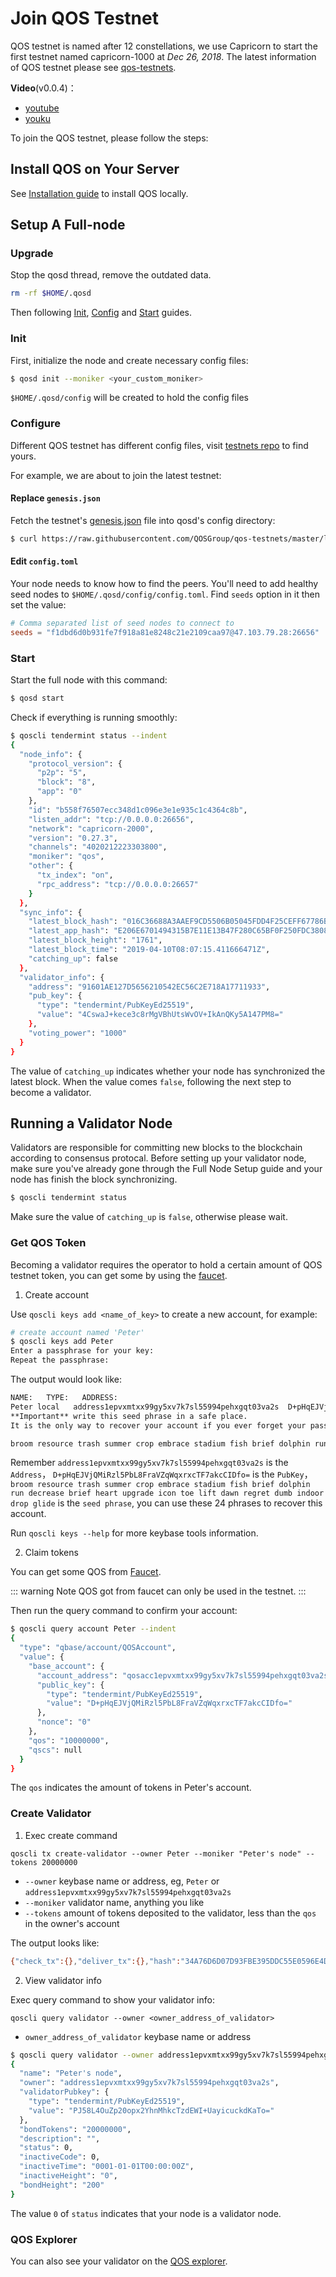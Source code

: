 # Join QOS Testnet

QOS testnet is named after 12 constellations, we use Capricorn to start the first testnet named capricorn-1000 at *Dec 26, 2018*.
The latest information of QOS testnet please see [qos-testnets](https://github.com/QOSGroup/qos-testnets).

**Video**(v0.0.4)：
- [youtube](https://youtu.be/-eFdx0rIPb4)
- [youku](http://v.youku.com/v_show/id_XNDA4NTA1MDM1Ng==.html)

To join the QOS testnet, please follow the steps:

## Install QOS on Your Server

See [Installation guide](http://docs.qoschain.info/qos/en/install/installation.html) to install QOS locally.

## Setup A Full-node

### Upgrade

Stop the qosd thread, remove the outdated data.
```bash
rm -rf $HOME/.qosd
```

Then following [Init](#init), [Config](#configure) and [Start](#start) guides.

### Init

First, initialize the node and create necessary config files:

```bash
$ qosd init --moniker <your_custom_moniker>
```

`$HOME/.qosd/config` will be created to hold the config files

### Configure

Different QOS testnet has different config files, visit [testnets repo](https://github.com/QOSGroup/qos-testnets) to find yours.

For example, we are about to join the latest testnet:

#### Replace `genesis.json`

Fetch the testnet's [genesis.json](https://raw.githubusercontent.com/QOSGroup/qos-testnets/master/latest/genesis.json) file into qosd's config directory:
```bash
$ curl https://raw.githubusercontent.com/QOSGroup/qos-testnets/master/latest/genesis.json > $HOME/.qosd/config/genesis.json
```

#### Edit `config.toml`

Your node needs to know how to find the peers. You'll need to add healthy seed nodes to `$HOME/.qosd/config/config.toml`. Find `seeds` option in it then set the value:

```toml
# Comma separated list of seed nodes to connect to
seeds = "f1dbd6d0b931fe7f918a81e8248c21e2109caa97@47.103.79.28:26656"
```

### Start


Start the full node with this command:
```bash
$ qosd start
```

Check if everything is running smoothly:

```bash
$ qoscli tendermint status --indent
{
  "node_info": {
    "protocol_version": {
      "p2p": "5",
      "block": "8",
      "app": "0"
    },
    "id": "b558f76507ecc348d1c096e3e1e935c1c4364c8b",
    "listen_addr": "tcp://0.0.0.0:26656",
    "network": "capricorn-2000",
    "version": "0.27.3",
    "channels": "4020212223303800",
    "moniker": "qos",
    "other": {
      "tx_index": "on",
      "rpc_address": "tcp://0.0.0.0:26657"
    }
  },
  "sync_info": {
    "latest_block_hash": "016C36688A3AAEF9CD5506B05045FDD4F25CEFF67786BA2EA33B52C7DB62F934",
    "latest_app_hash": "E206E6701494315B7E11E13B47F280C65BF0F250FDC3808317BFE57401F57BE3",
    "latest_block_height": "1761",
    "latest_block_time": "2019-04-10T08:07:15.411666471Z",
    "catching_up": false
  },
  "validator_info": {
    "address": "91601AE127D5656210542EC56C2E718A17711933",
    "pub_key": {
      "type": "tendermint/PubKeyEd25519",
      "value": "4CswaJ+kece3c8rMgVBhUtsWvOV+IkAnQKy5A147PM8="
    },
    "voting_power": "1000"
  }
}

```

The value of `catching_up` indicates whether your node has synchronized the latest block. When the value comes `false`, following the next step to become a validator. 


## Running a Validator Node

Validators are responsible for committing new blocks to the blockchain according to consensus protocal.
Before setting up your validator node, make sure you've already gone through the Full Node Setup guide and your node has finish the block synchronizing.

```bash
$ qoscli tendermint status
```
Make sure the value of `catching_up` is `false`, otherwise please wait.

### Get QOS Token

Becoming a validator requires the operator to hold a certain amount of QOS testnet token, you can get some by using the [faucet](http://explorer.qoschain.info/freecoin/get).

1. Create account

Use `qoscli keys add <name_of_key>` to create a new account, for example:
```bash
# create account named 'Peter'
$ qoscli keys add Peter
Enter a passphrase for your key: 
Repeat the passphrase: 
```
The output would look like:
```bash
NAME:   TYPE:   ADDRESS:                                                PUBKEY:
Peter local   address1epvxmtxx99gy5xv7k7sl55994pehxgqt03va2s  D+pHqEJVjQMiRzl5PbL8FraVZqWqxrxcTF7akcCIDfo=
**Important** write this seed phrase in a safe place.
It is the only way to recover your account if you ever forget your password.

broom resource trash summer crop embrace stadium fish brief dolphin run decrease brief heart upgrade icon toe lift dawn regret dumb indoor drop glide
```
Remember `address1epvxmtxx99gy5xv7k7sl55994pehxgqt03va2s` is the `Address`，
`D+pHqEJVjQMiRzl5PbL8FraVZqWqxrxcTF7akcCIDfo=` is the `PubKey`，
`broom resource trash summer crop embrace stadium fish brief dolphin run decrease brief heart upgrade icon toe lift dawn regret dumb indoor drop glide` is the `seed phrase`,
you can use these 24 phrases to recover this account.

Run `qoscli keys --help` for more keybase tools information.

2. Claim tokens

You can get some QOS from [Faucet](http://explorer.qoschain.info/freecoin/get).

::: warning Note 
QOS got from faucet can only be used in the testnet.
:::

Then run the query command to confirm your account:
```bash
$ qoscli query account Peter --indent
{
  "type": "qbase/account/QOSAccount",
  "value": {
    "base_account": {
      "account_address": "qosacc1epvxmtxx99gy5xv7k7sl55994pehxgqt03va2s",
      "public_key": {
        "type": "tendermint/PubKeyEd25519",
        "value": "D+pHqEJVjQMiRzl5PbL8FraVZqWqxrxcTF7akcCIDfo="
      },
      "nonce": "0"
    },
    "qos": "10000000",
    "qscs": null
  }
}
```
The `qos` indicates the amount of tokens in Peter's account. 

### Create Validator

1. Exec create command

```
qoscli tx create-validator --owner Peter --moniker "Peter's node" --tokens 20000000
```
- `--owner` keybase name or address, eg, `Peter` or `address1epvxmtxx99gy5xv7k7sl55994pehxgqt03va2s`
- `--moniker`  validator name, anything you like
- `--tokens` amount of tokens deposited to the validator, less than the `qos` in the owner's account

The output looks like:
```bash
{"check_tx":{},"deliver_tx":{},"hash":"34A76D6D07D93FBE395DDC55E0596E4D312A02A9","height":"200"}
```

2. View validator info

Exec query command to show your validator info:

`qoscli query validator --owner <owner_address_of_validator>`
- `owner_address_of_validator` keybase name or address

```bash
$ qoscli query validator --owner address1epvxmtxx99gy5xv7k7sl55994pehxgqt03va2s
{
  "name": "Peter's node",
  "owner": "address1epvxmtxx99gy5xv7k7sl55994pehxgqt03va2s",
  "validatorPubkey": {
    "type": "tendermint/PubKeyEd25519",
    "value": "PJ58L4OuZp20opx2YhnMhkcTzdEWI+UayicuckdKaTo="
  },
  "bondTokens": "20000000",
  "description": "",
  "status": 0,
  "inactiveCode": 0,
  "inactiveTime": "0001-01-01T00:00:00Z",
  "inactiveHeight": "0",
  "bondHeight": "200"
}
```
The value `0` of `status` indicates that your node is a validator node.

### QOS Explorer

You can also see your validator on the [QOS explorer](http://explorer.qoschain.info/validator/list).